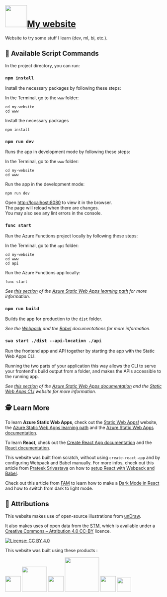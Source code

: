 #  <a href="https://www.renaudjmathieu.com" target="_blank"><img src="https://raw.githubusercontent.com/renaudjmathieu/my-website/main/www/static/img/elephant.svg" width="70">My website</a>


Website to try some stuff I learn (dev, ml, bi, etc.).

## :scroll: Available Script Commands

In the project directory, you can run:

### `npm install`

Install the necessary packages by following these steps:

In the Terminal, go to the `www` folder:
```	
cd my-website
cd www
```	
Install the necessary packages
```	
npm install
```	

### `npm run dev`

Runs the app in development mode by following these steps:

In the Terminal, go to the `www` folder:
```	
cd my-website
cd www
```	
Run the app in the development mode: 
```	
npm run dev
```	
Open [http://localhost:8080](http://localhost:8080) to view it in the browser.\
The page will reload when there are changes.\
You may also see any lint errors in the console.

### `func start`
Run the Azure Functions project locally by following these steps:

In the Terminal, go to the `api` folder:
```	
cd my-website
cd www
cd api
```	
Run the Azure Functions app locally: 
```	
func start
```	

*See [this section](https://learn.microsoft.com/en-us/training/modules/publish-static-web-app-api-preview-url/4-exercise-function-app?pivots=react) of the [Azure Static Web Apps learning path](https://learn.microsoft.com/en-us/training/paths/azure-static-web-apps/) for more information.*

### `npm run build`

Builds the app for production to the `dist` folder.

*See the [Webpack](https://webpack.js.org/guides/getting-started/) and the [Babel](https://babeljs.io/docs/en/) documentations for more information.*

### `swa start ./dist --api-location ./api`

Run the frontend app and API together by starting the app with the Static Web Apps CLI.

Running the two parts of your application this way allows the CLI to serve your frontend's build output from a folder, and makes the APIs accessible to the running app.

*See [this section](https://learn.microsoft.com/en-us/azure/static-web-apps/add-api?tabs=vanilla-javascript#run-the-frontend-and-api-locally) of the [Azure Static Web Apps documentation](https://learn.microsoft.com/en-us/azure/static-web-apps/overview) and the [Static Web Apps CLI](https://azure.github.io/static-web-apps-cli/) website for more information.*

## :detective: Learn More

To learn **Azure Static Web Apps**, check out the [Static Web Apps!](https://www.azurestaticwebapps.dev/) website, the [Azure Static Web Apps learning path](https://learn.microsoft.com/en-us/training/paths/azure-static-web-apps/) and the [Azure Static Web Apps documentation](https://learn.microsoft.com/en-us/azure/static-web-apps/overview).

To learn **React**, check out the [Create React App documentation](https://facebook.github.io/create-react-app/docs/getting-started) and the [React documentation](https://reactjs.org/).

This website was built from scratch, without using <code>create-react-app</code> and by configuring Webpack and Babel manually. For more infos, check out this article from [Prateek Srivastava](https://medium.com/@prateeksrt) on how to [setup React with Webpack and Babel](https://medium.com/age-of-awareness/setup-react-with-webpack-and-babel-5114a14a47e9).

Check out this article from [FAM](https://famzil.medium.com) to learn how to make a [Dark Mode in React](https://levelup.gitconnected.com/dark-mode-in-react-533faaee3c6e) and how to switch from dark to light mode.

## :cop: Attributions

This website makes use of open-source illustrations from [unDraw](https://undraw.co/).

It also makes uses of open data from the [STM](https://www.stm.info/en/about/developers), which is available under a [Creative Commons – Attribution 4.0 CC-BY](https://creativecommons.org/licenses/by/4.0) licence.

[![License: CC BY 4.0](https://img.shields.io/badge/License-CC_BY_4.0-lightgrey.svg)](https://creativecommons.org/licenses/by/4.0/)

This website was built using these products :

[<img src="https://powerapps.microsoft.com/images/application-logos/svg/powerbi.svg" width="50">][powerbi]
[<img src="https://azure.microsoft.com/svghandler/app-service-static/?width=600&height=315" width="80">][azure-static-web-apps]
[<img src="https://webpack.js.org/icon-square-small.85ba630cf0c5f29ae3e3.svg" width="50">][webpack]
[<img src="https://d33wubrfki0l68.cloudfront.net/7a197cfe44548cc1a3f581152af70a3051e11671/78df8/img/babel.svg" width="110">][babel]
[<img src="https://upload.wikimedia.org/wikipedia/commons/thumb/a/a7/React-icon.svg/1024px-React-icon.svg.png" width="50">][react]
[<img src="https://react-bootstrap.github.io/logo.svg" width="45">][react-bootstrap]

[powerbi]: https://powerbi.microsoft.com/en-us/
[azure-static-web-apps]: https://azure.microsoft.com/en-us/products/app-service/static/
[webpack]: https://webpack.js.org
[babel]: https://babeljs.io
[react]: https://reactjs.org
[react-bootstrap]: https://react-bootstrap.github.io/
